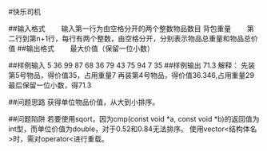 #快乐司机

##输入格式
　　输入第一行为由空格分开的两个整数物品数目 背包重量
　　第二行到第n+1行，每行有两个整数，由空格分开，分别表示物品总重量和物品总价值
##输出格式
　　最大价值（保留一位小数）

##样例输入
5 36
99 87
68 36
79 43
75 94
7 35
##样例输出
71.3
解释：
先装第5号物品，得价值35，占用重量7
再装第4号物品，得价值36.346,占用重量29
最后保留一位小数，得71.3

##问题思路
	获得单位物品价值，从大到小排序。

##问题陷阱
	若要使用sqort，因为cmp(const void *a, const void *b)的返回值为int型，而单位价值为double，对于0.52和0.84无法排序。
	使用vector<结构体名>时，需对operator<进行重载。

